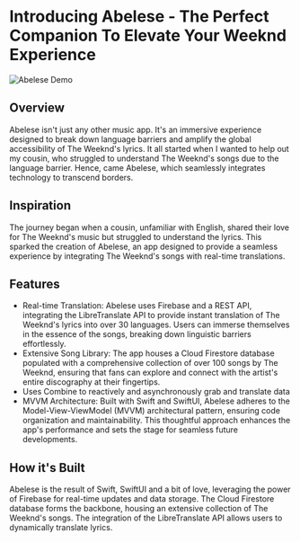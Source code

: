 # Introducing Abelese - The Perfect Companion To Elevate Your Weeknd Experience

![Abelese Demo](https://github.com/brashanm/Abelese/assets/97188295/7736c731-76f4-451b-8029-9f54b8b04499)

## Overview
Abelese isn't just any other music app. It's an immersive experience designed to break down language barriers and amplify the global accessibility of The Weeknd's lyrics. It all started when I wanted to help out my cousin, who struggled to understand The Weeknd's songs due to the language barrier. Hence, came Abelese, which seamlessly integrates technology to transcend borders.

## Inspiration
The journey began when a cousin, unfamiliar with English, shared their love for The Weeknd's music but struggled to understand the lyrics. This sparked the creation of Abelese, an app designed to provide a seamless experience by integrating The Weeknd's songs with real-time translations.

## Features
* Real-time Translation: Abelese uses Firebase and a REST API, integrating the LibreTranslate API to provide instant translation of The Weeknd's lyrics into over 30 languages. Users can immerse themselves in the essence of the songs, breaking down linguistic barriers effortlessly.
* Extensive Song Library: The app houses a Cloud Firestore database populated with a comprehensive collection of over 100 songs by The Weeknd, ensuring that fans can explore and connect with the artist's entire discography at their fingertips.
* Uses Combine to reactively and asynchronously grab and translate data
* MVVM Architecture: Built with Swift and SwiftUI, Abelese adheres to the Model-View-ViewModel (MVVM) architectural pattern, ensuring code organization and maintainability. This thoughtful approach enhances the app's performance and sets the stage for seamless future developments.

## How it's Built
Abelese is the result of Swift, SwiftUI and a bit of love, leveraging the power of Firebase for real-time updates and data storage. The Cloud Firestore database forms the backbone, housing an extensive collection of The Weeknd's songs. The integration of the LibreTranslate API allows users to dynamically translate lyrics.
